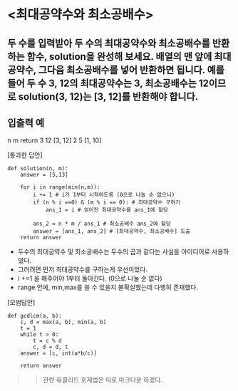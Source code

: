 # <최대공약수와 최소공배수>
## 두 수를 입력받아 두 수의 최대공약수와 최소공배수를 반환하는 함수, solution을 완성해 보세요. 배열의 맨 앞에 최대공약수, 그다음 최소공배수를 넣어 반환하면 됩니다. 예를 들어 두 수 3, 12의 최대공약수는 3, 최소공배수는 12이므로 solution(3, 12)는 [3, 12]를 반환해야 합니다.

## 입출력 예
n	m	return
3	12	[3, 12]
2	5	[1, 10]

[통과한 답안]
```
def solution(n, m):
    answer = [5,13]

    for i in range(min(n,m)):
        i += 1 # i가 1부터 시작하도록 (0으로 나눌 순 없으니)
        if (n % i ==0) & (m % i == 0): # 최대공약수 구하기
            ans_1 = i # 얻어진 최대공약수를 ans_1에 할당
    
        ans_2 = n * m / ans_1 # 최소공배수 ans_2에 할당
        answer = [ans_1, ans_2] # [최대공약수, 최소공배수] 도출
    return answer
```

- 두수의 최대공약수 및 최소공배수는 두수의 곱과 같다는 사실을 아이디어로 사용하였다.
- 그러려면 먼저 최대공약수를 구하는게 우선이었다.
- i +=1 을 해주어야 1부터 돌아간다. (0으로 나눌 순 없다)
- range 안에, min,max를 쓸 수 있을지 불확실했는데 다행히 존재했다.


[모범답안]
```
def gcdlcm(a, b):
    c, d = max(a, b), min(a, b)
    t = 1
    while t > 0:
        t = c % d
        c, d = d, t
    answer = [c, int(a*b/c)]

    return answer
```
>> 관련 유클리드 호제법은 따로 마크다운 하겠다.
